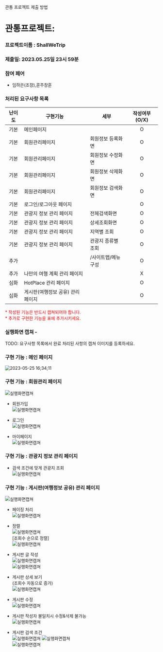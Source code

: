 관통 프로젝트 제출 방법

# 관통프로젝트: 
### 프로젝트이름 : ShallWeTrip
### 제출일: 2023.05.25일 23시 59분

### 참여 페어
- 임하은(조장),훈주창훈

### 처리된 요구사항 목록
  
|난이도|구현기능|세부|작성여부(O/X)|
|:---:|---|---|:---:|
|기본|메인페이지||O|
|기본|회원관리페이지|회원정보 등록화면|O|
|기본|회원관리페이지|회원정보 수정화면|O|
|기본|회원관리페이지|회원정보 삭제화면|O|
|기본|회원관리페이지|회원정보 검색화면|O|
|기본|로그인/로그아웃 페이지||O|
|기본|관광지 정보 관리 페이지|전체검색화면|O|
|기본|관광지 정보 관리 페이지|상세조회화면|O|
|기본|관광지 정보 관리 페이지|지역별 조회|O|
|기본|관광지 정보 관리 페이지|관광지 종류별 조회|O|
|추가||/사이트맵/메뉴구성|O|
|추가|나만의 여행 계획 관리 페이지||X|
|심화|HotPlace 관리  페이지||O|
|심화|게시판(여행정보 공유) 관리  페이지||O|



<span style="color:red">
* 작성된 기능은 반드시 캡쳐되어야 합니다.<br>
* 추가로 구현한 기능을 표에 추가시키세요.
</span>

### 실행화면 캡쳐 - 
TODO: 요구사항 목록에서 완료 처리된 사항의 캡쳐 이미지를 등록하세요.

### 구현 기능 : 메인 페이지

 ![2023-05-25 16;34;11](https://github.com/jeno8522/ShallWeTrip/assets/68889383/b83519a4-158c-40d4-acb8-cab081145175)

### 구현 기능 : 회원관리 페이지  
  
![실행화면캡쳐](./src/main/webapp/images/로그인.png)   
- 회원가입  
![실행화면캡쳐](./src/main/webapp/images/회원가입.png)  

- 로그인  
![실행화면캡쳐](./src/main/webapp/images/로그인_성공.png)  

- 마이페이지  
![실행화면캡쳐](./src/main/webapp/images/마이페이지.png)  

### 구현 기능 : 관광지 정보 관리 페이지  
- 검색 조건에 맞게 관광지 조회  
![실행화면캡쳐](./src/main/webapp/images/관광지조회.png)  


### 구현 기능 : 게시판(여행정보 공유) 관리  페이지
![실행화면캡쳐](./src/main/webapp/images/게시판.png)  

- 페이징 처리  
![실행화면캡쳐](./src/main/webapp/images/게시판_페이징.png)  

- 정렬  
![실행화면캡쳐](./src/main/webapp/images/게시판_정렬목록.png)  
	[조회수 순으로 정렬]  
![실행화면캡쳐](./src/main/webapp/images/게시판_정렬.png)  

- 게시판 글 작성  
![실행화면캡쳐](./src/main/webapp/images/게시판_글쓰기.png)  
![실행화면캡쳐](./src/main/webapp/images/게시판_글쓰기_성공.png)  

- 게시판 상세 보기  
(조회수 자동으로 증가)  
![실행화면캡쳐](./src/main/webapp/images/게시판_디테일.png)  

- 게시판 수정  
![실행화면캡쳐](./src/main/webapp/images/게시판_수정.png)  

- 게시판 작성자 불일치시 수정&삭제 불가능  
![실행화면캡쳐](./src/main/webapp/images/게시판_불일치.png)  

- 게시판 검색 조건  
![실행화면캡쳐](./src/main/webapp/images/게시판_검색조건.png)
![실행화면캡쳐](./src/main/webapp/images/게시판_검색조건_제목.png)  
![실행화면캡쳐](./src/main/webapp/images/게시판_검색_제목.png)  

